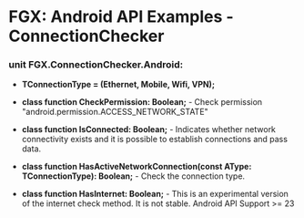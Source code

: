 # FGX: Android API Examples - ConnectionChecker

### unit FGX.ConnectionChecker.Android:

 - **TConnectionType = (Ethernet, Mobile, Wifi, VPN);**
 
 - **class function CheckPermission: Boolean;** - Check permission "android.permission.ACCESS_NETWORK_STATE"
 - **class function IsConnected: Boolean;** - Indicates whether network connectivity exists and it is possible to establish connections and pass data.
 - **class function HasActiveNetworkConnection(const AType: TConnectionType): Boolean;** - Check the connection type.
 - **class function HasInternet: Boolean;** - This is an experimental version of the internet check method. It is not stable. Android API Support >= 23